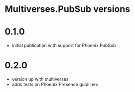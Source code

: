# Multiverses.PubSub versions

# 0.1.0

- initial publication with support for Phoenix.PubSub

# 0.2.0

- version up with multiverses
- adds tests on Phoenix.Presence guidlines
